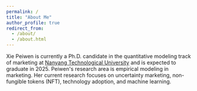 ```yaml
---
permalink: /
title: "About Me"
author_profile: true
redirect_from: 
  - /about/
  - /about.html
---
```


Xie Peiwen is currently a Ph.D. candidate in the quantitative modeling track of marketing at [Nanyang Technological University](https://www.ntu.edu.sg/) and is expected to graduate in 2025. Peiwen's research area is empirical modeling in marketing. Her current research focuses on uncertainty marketing, non-fungible tokens (NFT), technology adoption, and machine learning. 


